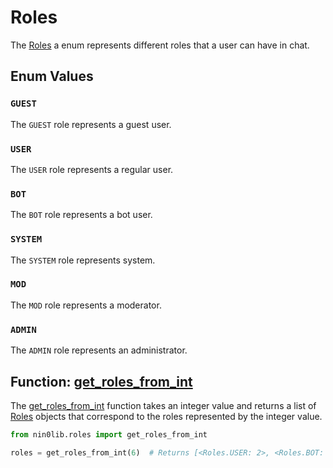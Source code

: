 # Roles

The [Roles](https://github.com/programminglaboratorys/nin0lib/blob/main/nin0lib/roles.py#L3) a enum represents different roles that a user can have in chat.

## Enum Values

### `GUEST`

The `GUEST` role represents a guest user.

### `USER`

The `USER` role represents a regular user.

### `BOT`

The `BOT` role represents a bot user.

### `SYSTEM`

The `SYSTEM` role represents system.

### `MOD`

The `MOD` role represents a moderator.

### `ADMIN`

The `ADMIN` role represents an administrator.

## Function: [get_roles_from_int](https://github.com/programminglaboratorys/nin0lib/blob/main/nin0lib/roles.py#L11)

The [get_roles_from_int](https://github.com/programminglaboratorys/nin0lib/blob/main/nin0lib/roles.py#L11) function takes an integer value and returns a list of [Roles](https://github.com/programminglaboratorys/nin0lib/blob/main/nin0lib/roles.py#L3) objects that correspond to the roles represented by the integer value.

```python
from nin0lib.roles import get_roles_from_int

roles = get_roles_from_int(6)  # Returns [<Roles.USER: 2>, <Roles.BOT: 4>]
```
